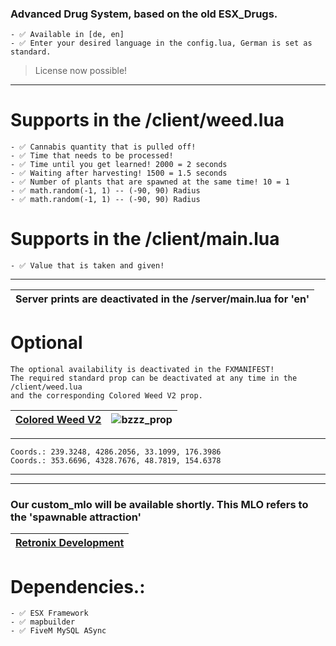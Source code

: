 ### Advanced Drug System, based on the old ESX_Drugs.
```yarn
- ✅ Available in [de, en]
- ✅ Enter your desired language in the config.lua, German is set as standard.
```
> License now possible!
---

# Supports in the /client/weed.lua
```yarn
- ✅ Cannabis quantity that is pulled off!
- ✅ Time that needs to be processed!
- ✅ Time until you get learned! 2000 = 2 seconds
- ✅ Waiting after harvesting! 1500 = 1.5 seconds
- ✅ Number of plants that are spawned at the same time! 10 = 1
- ✅ math.random(-1, 1) -- (-90, 90) Radius
- ✅ math.random(-1, 1) -- (-90, 90) Radius
```

# Supports in the /client/main.lua
```yarn
- ✅ Value that is taken and given!
```
---

|Server prints are deactivated in the /server/main.lua for 'en' |
|---|

# Optional
```yarn
The optional availability is deactivated in the FXMANIFEST! 
The required standard prop can be deactivated at any time in the /client/weed.lua
and the corresponding Colored Weed V2 prop.
```

|[Colored Weed V2](https://bzzz.tebex.io/package/5954200)|![bzzz_prop](https://github.com/user-attachments/assets/1bb62823-2bd6-433a-a937-661f00995bbc)|
|---|---|
---

```yarn
Coords.: 239.3248, 4286.2056, 33.1099, 176.3986
Coords.: 353.6696, 4328.7676, 48.7819, 154.6378
```

---

---
### Our custom_mlo will be available shortly. This MLO refers to the 'spawnable attraction'
|[Retronix Development](https://rtx.tebex.io/package/6171351)|
|---|

# Dependencies.:
```yarn
- ✅ ESX Framework
- ✅ mapbuilder
- ✅ FiveM MySQL ASync
```
